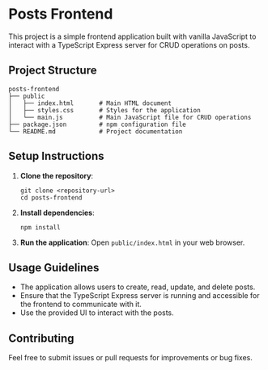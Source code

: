 # Posts Frontend

This project is a simple frontend application built with vanilla JavaScript to interact with a TypeScript Express server for CRUD operations on posts.

## Project Structure

```
posts-frontend
├── public
│   ├── index.html       # Main HTML document
│   ├── styles.css       # Styles for the application
│   └── main.js          # Main JavaScript file for CRUD operations
├── package.json         # npm configuration file
└── README.md            # Project documentation
```

## Setup Instructions

1. **Clone the repository**:
   ```
   git clone <repository-url>
   cd posts-frontend
   ```

2. **Install dependencies**:
   ```
   npm install
   ```

3. **Run the application**:
   Open `public/index.html` in your web browser.

## Usage Guidelines

- The application allows users to create, read, update, and delete posts.
- Ensure that the TypeScript Express server is running and accessible for the frontend to communicate with it.
- Use the provided UI to interact with the posts.

## Contributing

Feel free to submit issues or pull requests for improvements or bug fixes.